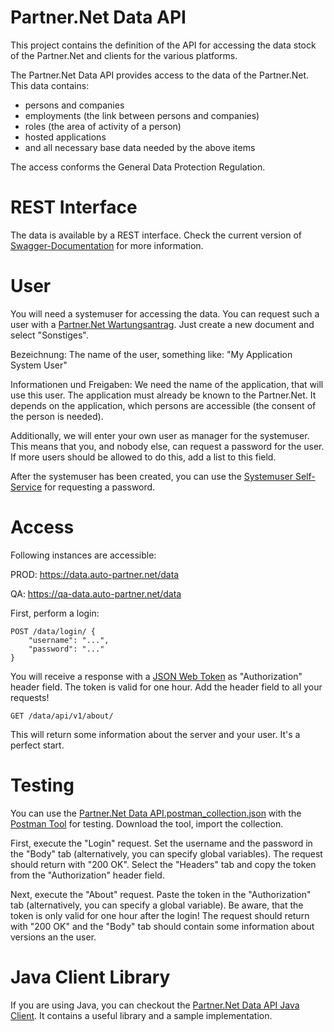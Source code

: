 # Partner.&#78;et Data API

This project contains the definition of the API for accessing the data stock of the Partner.&#78;et and clients for the various platforms.

The Partner.&#78;et Data API provides access to the data of the Partner.&#78;et. This data contains:

* persons and companies
* employments (the link between persons and companies)
* roles (the area of activity of a person)
* hosted applications
* and all necessary base data needed by the above items

The access conforms the General Data Protection Regulation.

# REST Interface

The data is available by a REST interface. Check the current version of [Swagger-Documentation](https://data.auto-partner.net/data/swagger-ui.html) for more information.

# User

You will need a systemuser for accessing the data. You can request such a user with a [Partner.Net Wartungsantrag](https://www.auto-partner.net/portal/at/thirdparty?directlink=MN_MAINT_PROP). Just create a new document and select "Sonstiges".

Bezeichnung: The name of the user, something like: "My Application System User"

Informationen und Freigaben: We need the name of the application, that will use this user. The application must already be known to the Partner.&#78;et. It depends on the application, which persons are accessible (the consent of the person is needed).

Additionally, we will enter your own user as manager for the systemuser. This means that you, and nobody else, can request a password for the user. If more users should be allowed to do this, add a list to this field.

After the systemuser has been created, you can use the [Systemuser Self-Service](https://www.auto-partner.net/portal/at/thirdparty?directlink=MN_SYSTEMU_SELF) for requesting a password.

# Access

Following instances are accessible:

PROD: https://data.auto-partner.net/data

QA: https://qa-data.auto-partner.net/data

First, perform a login:

```
POST /data/login/ {
	"username": "...",
	"password": "..."
}
```

You will receive a response with a [JSON Web Token](https://jwt.io/) as "Authorization" header field. The token is valid for one hour. Add the header field to all your requests!

```
GET /data/api/v1/about/
```

This will return some information about the server and your user. It's a perfect start.

# Testing

You can use the [Partner.&#78;et Data API.postman_collection.json](https://raw.githubusercontent.com/porscheinformatik/pnet-data-api/master/src/postman/Partner.Net%20Data%20API.postman_collection.json) with the [Postman Tool](https://www.getpostman.com/) for testing. Download the tool, import the collection.

First, execute the "Login" request. Set the username and the password in the "Body" tab (alternatively, you can specify global variables). The request should return with "200 OK". Select the "Headers" tab and copy the token from the "Authorization" header field.

Next, execute the "About" request. Paste the token in the "Authorization" tab (alternatively, you can specify a global variable). Be aware, that the token is only valid for one hour after the login! The request should return with "200 OK" and the "Body" tab should contain some information about versions an the user.

# Java Client Library

If you are using Java, you can checkout the [Partner.&#78;et Data API Java Client](https://github.com/porscheinformatik/pnet-data-api/tree/master/pnet-data-api-java). It contains a useful library and a sample implementation.

